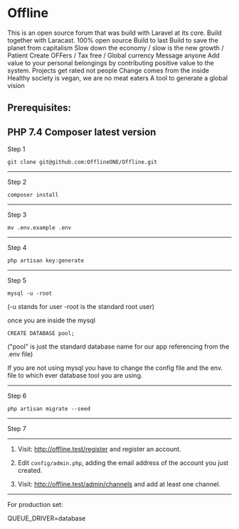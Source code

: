 # Offline

This is an open source forum that was build with Laravel at its core. Build together with Laracast.
100% open source
Build to last
Build to save the planet from capitalism
Slow down the economy / slow is the new growth / Patient
Create OFFers / Tax free / Global currency
Message anyone
Add value to your personal belongings by contributing positive value to the system.
Projects get rated not people
Change comes from the inside
Healthy society is vegan, we are no meat eaters
A tool to generate a global vision



Prerequisites:
--------------------------------------------------------------------
PHP 7.4
Composer latest version
--------------------------------------------------------------------

Step 1

```
git clone git@github.com:OfflineONE/Offline.git
```


--------------------------------------------------------------------
Step 2

```
composer install
```

--------------------------------------------------------------------
Step 3

```
mv .env.example .env
```

--------------------------------------------------------------------
Step 4

```
php artisan key:generate
```

--------------------------------------------------------------------
Step 5

```
mysql -u -root 
```

(-u stands for user -root is the standard root user)

once you are inside the mysql

```
CREATE DATABASE pool;
```

("pool" is just the standard database name for our app referencing from the .env file)

If you are not using mysql you have to change the config file and the env. file to which ever database tool you are using.

--------------------------------------------------------------------
Step 6

```
php artisan migrate --seed
```

--------------------------------------------------------------------
Step 7





--------------------------------------------------------------------

1. Visit: http://offline.test/register and register an account.

1. Edit `config/admin.php`, adding the email address of the account you just created.

1. Visit: http://offline.test/admin/channels and add at least one channel. 

--------------------------------------------------------------------

For production set:

QUEUE_DRIVER=database
